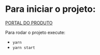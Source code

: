 # Para iniciar o projeto:

[PORTAL DO PRODUTO](website/index.html)

Para rodar o projeto execute:
  - `yarn`
  - `yarn start`

